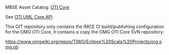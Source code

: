 MBSE Asset Catalog: [OTI Core](https://cae-cop.jpl.nasa.gov/assetcatalog-admin/index.html#/view/tool/151)

See [OTI UML Core API](svn/README.md)

This GIT repository only contains the IMCE CI build/publishing configuration for the OMG OTI Core, it contains a copy the OMG OTI Core SVN repository:

https://www.omgwiki.org/repos/TIWG/Eclipse%20Scala%20Projects/org.omg.oti
